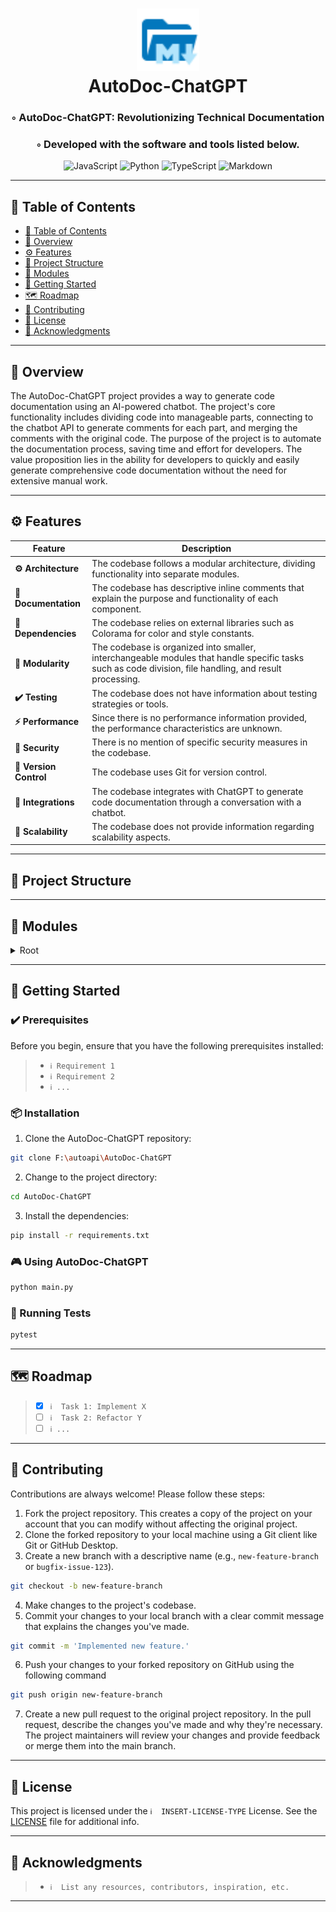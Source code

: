 
<div align="center">
<h1 align="center">
<img src="https://raw.githubusercontent.com/PKief/vscode-material-icon-theme/ec559a9f6bfd399b82bb44393651661b08aaf7ba/icons/folder-markdown-open.svg" width="100" />
<br>AutoDoc-ChatGPT
</h1>
<h3>◦ AutoDoc-ChatGPT: Revolutionizing Technical Documentation</h3>
<h3>◦ Developed with the software and tools listed below.</h3>

<p align="center">
<img src="https://img.shields.io/badge/JavaScript-F7DF1E.svg?style&logo=JavaScript&logoColor=black" alt="JavaScript" />
<img src="https://img.shields.io/badge/Python-3776AB.svg?style&logo=Python&logoColor=white" alt="Python" />
<img src="https://img.shields.io/badge/TypeScript-3178C6.svg?style&logo=TypeScript&logoColor=white" alt="TypeScript" />
<img src="https://img.shields.io/badge/Markdown-000000.svg?style&logo=Markdown&logoColor=white" alt="Markdown" />
</p>
</div>

---

## 📒 Table of Contents
- [📒 Table of Contents](#-table-of-contents)
- [📍 Overview](#-overview)
- [⚙️ Features](#-features)
- [📂 Project Structure](#project-structure)
- [🧩 Modules](#modules)
- [🚀 Getting Started](#-getting-started)
- [🗺 Roadmap](#-roadmap)
- [🤝 Contributing](#-contributing)
- [📄 License](#-license)
- [👏 Acknowledgments](#-acknowledgments)

---


## 📍 Overview

The AutoDoc-ChatGPT project provides a way to generate code documentation using an AI-powered chatbot. The project's core functionality includes dividing code into manageable parts, connecting to the chatbot API to generate comments for each part, and merging the comments with the original code. The purpose of the project is to automate the documentation process, saving time and effort for developers. The value proposition lies in the ability for developers to quickly and easily generate comprehensive code documentation without the need for extensive manual work.

---

## ⚙️ Features

| Feature                | Description                                                                                     |
| ---------------------- | ----------------------------------------------------------------------------------------------- |
| **⚙️ Architecture**     | The codebase follows a modular architecture, dividing functionality into separate modules.       |
| **📖 Documentation**   | The codebase has descriptive inline comments that explain the purpose and functionality of each component.                         |
| **🔗 Dependencies**    | The codebase relies on external libraries such as Colorama for color and style constants.                                |
| **🧩 Modularity**      | The codebase is organized into smaller, interchangeable modules that handle specific tasks such as code division, file handling, and result processing. |
| **✔️ Testing**          | The codebase does not have information about testing strategies or tools.                                    |
| **⚡️ Performance**      | Since there is no performance information provided, the performance characteristics are unknown. |
| **🔐 Security**        | There is no mention of specific security measures in the codebase.                                   |
| **🔀 Version Control** | The codebase uses Git for version control.                                                          |
| **🔌 Integrations**    | The codebase integrates with ChatGPT to generate code documentation through a conversation with a chatbot. |
| **📶 Scalability**     | The codebase does not provide information regarding scalability aspects.                          |

---


## 📂 Project Structure




---

## 🧩 Modules

<details closed><summary>Root</summary>

| File                   | Summary                                                                                                                                                                                                                                                                                                                                                                                                                                                                                                                       |
| ---                    | ---                                                                                                                                                                                                                                                                                                                                                                                                                                                                                                                           |
| main.py                | The code snippet configures and executes a console application called AutoDoc. It uses ChatGPT to generate code documentation for a specified Python file. The application takes inputs through command-line arguments and reads configurations from a config.ini file. It checks if the specified code file exists, creates an AutoDoc instance, generates documentation, and creates a new file with comments based on the generated documentation.                                                                         |
| autodoc.py             | The code snippet is a part of an AutoDoc program. It allows users to generate comments for code based on a conversation with a chatbot. It divides the code into multiple parts, connects to the chatbot, generates comments using the chatbot, and merges the comments with the original code. The resulting commented code is returned.                                                                                                                                                                                     |
| divider.py             | The provided code snippet defines the "Divider" class, which is responsible for dividing a text into smaller portions based on specified start and end patterns. It uses regular expressions to identify the start and end positions of each portion in the text for a given language. The divided portions are stored in the "__splitted_content" list and returned as a result.                                                                                                                                             |
| file.py                | This code snippet defines a class called "File" that represents a file on the file system. It has functionality to retrieve the file's content, determine its language based on the file extension, and create a commented version of the file by adding a suffix to its name.                                                                                                                                                                                                                                                |
| prompt.py              | The code snippet defines a class "Prompt" that takes a language and text as input. It has a "create" method that reads a file based on the language and replaces the placeholder "CODE" with the provided text. The method returns the modified content as a string.                                                                                                                                                                                                                                                          |
| result.py              | The provided code snippet defines a Result class with methods to process and modify code comments in Python and JavaScript/TypeScript. It uses regular expressions to identify comment sections within the code and extracts the comments. The comments are then formatted and added back to the code.                                                                                                                                                                                                                        |
| settings.py            | The provided code snippet defines various color and style constants from the Colorama library. It also defines the supported languages and regular expressions to divide code blocks based on language-specific patterns.                                                                                                                                                                                                                                                                                                     |
| example_commented.js   | The code defines a User class with a name property. It has a constructor to initialize the name, and a method to get the user's name. It also creates an instance of User with the name'John' and checks if it is an instance of the User class.                                                                                                                                                                                                                                                                              |
| autodoc_commented.py   | The provided code snippet defines a class called AutoDoc that generates comments for code using an AI-powered chatbot. The class takes a session token, code to generate comments for, language of the code, and an optional example code. It initializes the instance with the provided inputs and sends code prompts to the chatbot API to generate comments for each part of the code. The comments and the original code are merged to create commented code. The start() method executes the comment generation process. |
| divider_commented.py   | Exception:                                                                                                                                                                                                                                                                                                                                                                                                                                                                                                                    |
| file_commented.py      | The provided code snippet defines a File class that represents a file object. It has functionalities to retrieve the file's content and language, and create a new file with commented content. The class includes methods such as content(), language(), and create_commented_file(). The class is dependent on the os module for file operations.                                                                                                                                                                           |
| prompt_commented.py    | This code snippet defines a Prompt class that generates prompts for coding exercises in a specified programming language. It takes in the language, code, and an optional example text as arguments. It provides a create() method that generates a prompt string by replacing placeholders in a template file with the code and example text. The prompt can be customized for different languages by using language-specific template files.                                                                                |
| result_commented.py    | The code snippet provides a Result class that represents a code result. It takes in code, text comment, and language as arguments. The get() method returns a modified version of the code with the text comments included as docstrings for the appropriate class and function definitions in Python code. The __py() method handles the parsing and modification of the Python code.                                                                                                                                        |
| settings_commented.py  | The provided code snippet defines a `Settings` class that stores the settings for a program. It has a `supported_languages` variable which is a list of supported languages, currently only containing "py" (Python).                                                                                                                                                                                                                                                                                                         |
| example_2_commented.ts | The code snippet is a TypeScript class that creates and starts an HTTP server, handling GET requests. It allows defining custom response and error handling functions.                                                                                                                                                                                                                                                                                                                                                        |
| example_commented.ts   | The code defines a Pizza class with a constructor to initialize its name and toppings. It also defines a PizzaMaker class with a static method that creates a new Pizza object using the provided name and toppings. The final code snippet uses the PizzaMaker class to create a new Pizza object named "Inferno" with toppings "cheese" and "peppers".                                                                                                                                                                      |

</details>

---

## 🚀 Getting Started

### ✔️ Prerequisites

Before you begin, ensure that you have the following prerequisites installed:
> - `ℹ️ Requirement 1`
> - `ℹ️ Requirement 2`
> - `ℹ️ ...`

### 📦 Installation

1. Clone the AutoDoc-ChatGPT repository:
```sh
git clone F:\autoapi\AutoDoc-ChatGPT
```

2. Change to the project directory:
```sh
cd AutoDoc-ChatGPT
```

3. Install the dependencies:
```sh
pip install -r requirements.txt
```

### 🎮 Using AutoDoc-ChatGPT

```sh
python main.py
```

### 🧪 Running Tests
```sh
pytest
```

---


## 🗺 Roadmap

> - [X] `ℹ️  Task 1: Implement X`
> - [ ] `ℹ️  Task 2: Refactor Y`
> - [ ] `ℹ️ ...`


---

## 🤝 Contributing

Contributions are always welcome! Please follow these steps:
1. Fork the project repository. This creates a copy of the project on your account that you can modify without affecting the original project.
2. Clone the forked repository to your local machine using a Git client like Git or GitHub Desktop.
3. Create a new branch with a descriptive name (e.g., `new-feature-branch` or `bugfix-issue-123`).
```sh
git checkout -b new-feature-branch
```
4. Make changes to the project's codebase.
5. Commit your changes to your local branch with a clear commit message that explains the changes you've made.
```sh
git commit -m 'Implemented new feature.'
```
6. Push your changes to your forked repository on GitHub using the following command
```sh
git push origin new-feature-branch
```
7. Create a new pull request to the original project repository. In the pull request, describe the changes you've made and why they're necessary.
The project maintainers will review your changes and provide feedback or merge them into the main branch.

---

## 📄 License

This project is licensed under the `ℹ️  INSERT-LICENSE-TYPE` License. See the [LICENSE](https://docs.github.com/en/communities/setting-up-your-project-for-healthy-contributions/adding-a-license-to-a-repository) file for additional info.

---

## 👏 Acknowledgments

> - `ℹ️  List any resources, contributors, inspiration, etc.`

---
